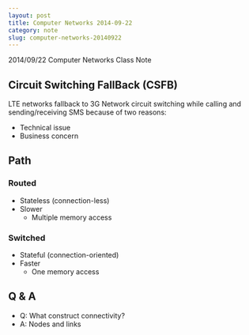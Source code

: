 ```yaml
---
layout: post
title: Computer Networks 2014-09-22
category: note
slug: computer-networks-20140922
---
```

2014/09/22 Computer Networks Class Note

## Circuit Switching FallBack (CSFB)

LTE networks fallback to 3G Network circuit switching while calling and
sending/receiving SMS because of two reasons:

- Technical issue
- Business concern

## Path

### Routed

- Stateless (connection-less)
- Slower
  - Multiple memory access

### Switched

- Stateful (connection-oriented)
- Faster
  - One memory access

## Q & A

- Q: What construct connectivity?
- A: Nodes and links
